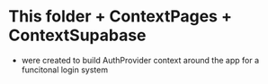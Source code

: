 # This folder + ContextPages + ContextSupabase 

- were created to build AuthProvider context around the app for a funcitonal login system